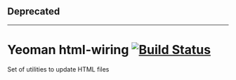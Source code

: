 ## Deprecated

---

# Yeoman html-wiring [![Build Status](https://travis-ci.org/yeoman/html-wiring.svg?branch=master)](https://travis-ci.org/yeoman/html-wiring)

Set of utilities to update HTML files
